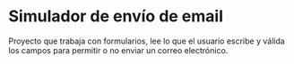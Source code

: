 # Simulador de envío de email
 
 Proyecto que trabaja con formularios, lee lo que el usuario escribe y válida los campos para permitir o no enviar un correo electrónico.
